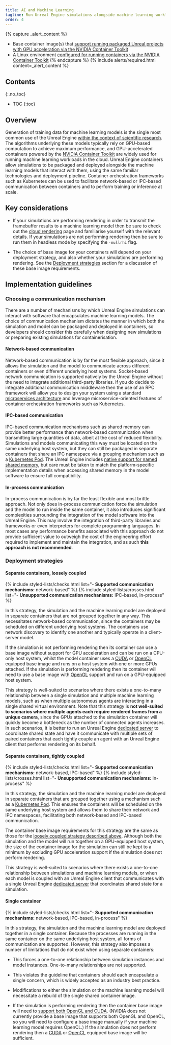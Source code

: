 ```yaml
---
title: AI and Machine Learning
tagline: Run Unreal Engine simulations alongside machine learning workloads in the cloud.
order: 4
---
```


{% capture _alert_content %}
- Base container image(s) that [support running packaged Unreal projects with GPU acceleration via the NVIDIA Container Toolkit](../obtaining-images/image-sources)
- A Linux environment [configured for running containers via the NVIDIA Container Toolkit](../environments)
{% endcapture %}
{% include alerts/required.html content=_alert_content %}


## Contents
{:.no_toc}

* TOC
{:toc}


## Overview

Generation of training data for machine learning models is the single most common use of the Unreal Engine [within the context of scientific research](https://ue4research.org/publications). The algorithms underlying these models typically rely on GPU-based computation to achieve maximum performance, and GPU-accelerated containers powered by the [NVIDIA Container Toolkit](../concepts/nvidia-docker) are widely used for running machine learning workloads in the cloud. Unreal Engine containers allow simulations to be packaged and deployed alongside the machine learning models that interact with them, using the same familiar technologies and deployment pipeline. Container orchestration frameworks such as Kubernetes can be used to facilitate network-based or IPC-based communication between containers and to perform training or inference at scale.


## Key considerations

- If your simulations are performing rendering in order to transmit the framebuffer results to a machine learning model then be sure to check out the [cloud rendering](./cloud-rendering) page and familiarise yourself with the relevant details. If your simulations are not performing rendering then be sure to run them in headless mode by specifying the `-nullrhi` flag.

- The choice of base image for your containers will depend on your deployment strategy, and also whether your simulations are performing rendering. See the [Deployment strategies](#deployment-strategies) section for a discussion of these base image requirements.


## Implementation guidelines

### Choosing a communication mechanism

There are a number of mechanisms by which Unreal Engine simulations can interact with software that encapsulates machine learning models. The choice of communication mechanism dictates the manner in which both the simulation and model can be packaged and deployed in containers, so developers should consider this carefully when designing new simulations or preparing existing simulations for containerisation.

#### Network-based communication

Network-based communication is by far the most flexible approach, since it allows the simulation and the model to communicate across different containers or even different underlying host systems. Socket-based network communication is supported natively by the Unreal Engine without the need to integrate additional third-party libraries. If you do decide to integrate additional communication middleware then the use of an RPC framework will allow you to design your system using a standard [microservices architecture](./microservices) and leverage microservice-oriented features of container orchestration frameworks such as Kubernetes.

#### IPC-based communication

IPC-based communication mechanisms such as shared memory can provide better performance than network-based communication when transmitting large quantities of data, albeit at the cost of reduced flexibility. Simulations and models communicating this way must be located on the same underlying host system, but they can still be packaged in separate containers that share an IPC namespace via a grouping mechanism such as a [Kubernetes Pod](https://kubernetes.io/docs/concepts/workloads/pods/pod/). The Unreal Engine includes [native support for named shared memory](https://docs.unrealengine.com/en-US/API/Runtime/Core/GenericPlatform/FGenericPlatformMemory/index.html), but care must be taken to match the platform-specific implementation details when accessing shared memory in the model software to ensure full compatibility.

#### In-process communication

In-process communication is by far the least flexible and most brittle approach. Not only does in-process communication force the simulation and the model to run inside the same container, it also introduces significant complexities surrounding the integration of the model software into the Unreal Engine. This may involve the integration of third-party libraries and frameworks or even interpreters for complete programming languages. In most cases any performance benefits associated with this approach do not provide sufficient value to outweigh the cost of the engineering effort required to implement and maintain the integration, and as such **this approach is not recommended**.


### Deployment strategies

#### Separate containers, loosely coupled

{% include styled-lists/checks.html list="- **Supported communication mechanisms:** network-based" %}
{% include styled-lists/crosses.html list="- **Unsupported communication mechanisms:** IPC-based, in-process" %}

In this strategy, the simulation and the machine learning model are deployed in separate containers that are not grouped together in any way. This necessitates network-based communication, since the containers may be scheduled on different underlying host systems. The containers use network discovery to identify one another and typically operate in a client-server model.

If the simulation is not performing rendering then its container can use a base image without support for GPU acceleration and can be run on a CPU-only host system, whilst the model container uses a [CUDA](https://hub.docker.com/r/nvidia/cuda/) or [OpenCL](https://hub.docker.com/r/nvidia/opencl/) equipped base image and runs on a host system with one or more GPUs attached. If the simulation is performing rendering then its container will need to use a base image with [OpenGL](https://hub.docker.com/r/nvidia/opengl/) support and run on a GPU-equipped host system.

This strategy is well-suited to scenarios where there exists a one-to-many relationship between a single simulation and multiple machine learning models, such as when multiple autonomous agents are interacting in a single shared virtual environment. Note that this strategy is **not well-suited to scenarios where multiple agents each require rendered frames from a unique camera**, since the GPUs attached to the simulation container will quickly become a bottleneck as the number of connected agents increases. In such scenarios, it is better to run an Unreal Engine [dedicated server](https://docs.unrealengine.com/en-US/Gameplay/Networking/Server/index.html) to coordinate shared state and have it communicate with multiple sets of paired containers that each tightly couple an agent with an Unreal Engine client that performs rendering on its behalf.

#### Separate containers, tightly coupled

{% include styled-lists/checks.html list="- **Supported communication mechanisms:** network-based, IPC-based" %}
{% include styled-lists/crosses.html list="- **Unsupported communication mechanisms:** in-process" %}

In this strategy, the simulation and the machine learning model are deployed in separate containers that are grouped together using a mechanism such as a [Kubernetes Pod](https://kubernetes.io/docs/concepts/workloads/pods/pod/). This ensures the containers will be scheduled on the same underlying host system and allows them to share their network and IPC namespaces, facilitating both network-based and IPC-based communication.

The container base image requirements for this strategy are the same as those for the [loosely coupled strategy described above](#separate-containers-loosely-coupled). Although both the simulation and the model will run together on a GPU-equipped host system, the size of the container image for the simulation can still be kept to a minimum by excluding GPU acceleration support if the simulation does not perform rendering.

This strategy is well-suited to scenarios where there exists a one-to-one relationship between simulations and machine learning models, or when each model is coupled with an Unreal Engine client that communicates with a single Unreal Engine [dedicated server](https://docs.unrealengine.com/en-US/Gameplay/Networking/Server/index.html) that coordinates shared state for a simulation.

#### Single container

{% include styled-lists/checks.html list="- **Supported communication mechanisms:** network-based, IPC-based, in-process" %}

In this strategy, the simulation and the machine learning model are deployed together in a single container. Because the processes are running in the same container on the same underlying host system, all forms of communication are supported. However, this strategy also imposes a number of limitations that do not exist when using separate containers:

- This forces a one-to-one relationship between simulation instances and model instances. One-to-many relationships are not supported.

- This violates the guideline that containers should each encapsulate a single concern, which is widely accepted as an industry best practice.

- Modifications to either the simulation or the machine learning model will necessitate a rebuild of the single shared container image.

- If the simulation is performing rendering then the container base image will need to [support both OpenGL and CUDA](https://hub.docker.com/r/nvidia/cudagl/). (NVIDIA does not currently provide a base image that supports both OpenGL and OpenCL, so you will need to configure a base image manually if your machine learning model requires OpenCL.) If the simulation does not perform rendering then a [CUDA](https://hub.docker.com/r/nvidia/cuda/) or [OpenCL](https://hub.docker.com/r/nvidia/opencl/) equipped base image will be sufficient.
